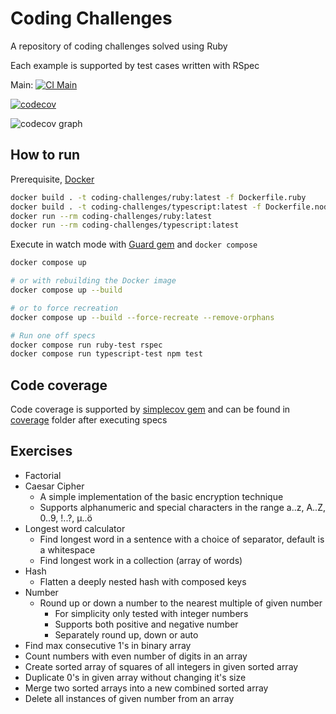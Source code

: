 # Coding Challenges

A repository of coding challenges solved using Ruby

Each example is supported by test cases written with RSpec

Main: [![CI Main](https://github.com/abhiyaantrix/coding-challenges/actions/workflows/ci.yml/badge.svg?branch=main)](https://github.com/abhiyaantrix/coding-challenges/actions)

[![codecov](https://codecov.io/gh/abhiyaantrix/coding-challenges/graph/badge.svg?token=6FZMNR342K)](https://codecov.io/gh/abhiyaantrix/coding-challenges)

![codecov graph](https://codecov.io/gh/abhiyaantrix/coding-challenges/graphs/tree.svg?token=6FZMNR342K)

## How to run

Prerequisite, [Docker](https://docs.docker.com/get-docker/)

```bash
docker build . -t coding-challenges/ruby:latest -f Dockerfile.ruby
docker build . -t coding-challenges/typescript:latest -f Dockerfile.nodejs
docker run --rm coding-challenges/ruby:latest
docker run --rm coding-challenges/typescript:latest
```

Execute in watch mode with [Guard gem](https://github.com/guard/guard)
and `docker compose`

```bash
docker compose up

# or with rebuilding the Docker image
docker compose up --build

# or to force recreation
docker compose up --build --force-recreate --remove-orphans

# Run one off specs
docker compose run ruby-test rspec
docker compose run typescript-test npm test
```

## Code coverage

Code coverage is supported by [simplecov gem](https://github.com/simplecov-ruby/simplecov)
and can be found in [coverage](coverage/index.html) folder after executing specs

## Exercises

- Factorial
- Caesar Cipher
  - A simple implementation of the basic encryption technique
  - Supports alphanumeric and special characters in the range a..z, A..Z, 0..9, !..?, µ..ö
- Longest word calculator
  - Find longest word in a sentence with a choice of separator, default is a whitespace
  - Find longest work in a collection (array of words)
- Hash
  - Flatten a deeply nested hash with composed keys
- Number
  - Round up or down a number to the nearest multiple of given number
    - For simplicity only tested with integer numbers
    - Supports both positive and negative number
    - Separately round up, down or auto
- Find max consecutive 1's in binary array
- Count numbers with even number of digits in an array
- Create sorted array of squares of all integers in given sorted array
- Duplicate 0's in given array without changing it's size
- Merge two sorted arrays into a new combined sorted array
- Delete all instances of given number from an array

